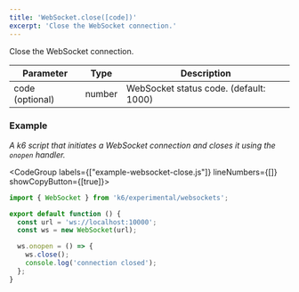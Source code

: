 ```yaml
---
title: 'WebSocket.close([code])'
excerpt: 'Close the WebSocket connection.'
---
```


Close the WebSocket connection.

| Parameter       | Type     | Description                                  |
| --------------- | -------- | -------------------------------------------- |
| code (optional) | number   | WebSocket status code. (default: 1000)       |


### Example

_A k6 script that initiates a WebSocket connection and closes it using the `onopen` handler._

<CodeGroup labels={["example-websocket-close.js"]} lineNumbers={[]} showCopyButton={[true]}>

```javascript
import { WebSocket } from 'k6/experimental/websockets';

export default function () {
  const url = 'ws://localhost:10000';
  const ws = new WebSocket(url);

  ws.onopen = () => {
    ws.close();
    console.log('connection closed');
  };
}
```

</CodeGroup>
